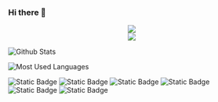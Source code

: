 ### Hi there 👋
<div align="center"> <a href="https://blog.ytadx.cn/"> <img src="https://readme-typing-svg.herokuapp.com/?lines=拒绝娱乐至死的时代&center=true&size=27"> </a> </div>

<div align="center"> <img src="https://profile-counter.glitch.me/wiquchonglang/count.svg" /> </div>


![Github Stats](https://github-readme-stats.vercel.app/api?username=woquchonglang&show_icons=true&theme=dark&count_private=true)

![Most Used Languages](https://github-readme-stats.vercel.app/api/top-langs/?username=woquchonglang&theme=dark&layout=compact)

![Static Badge](https://img.shields.io/badge/python-3.9-orange)
![Static Badge](https://img.shields.io/badge/license-GPL-brightgreen)
![Static Badge](https://img.shields.io/badge/C-C%2B%2B-blue)
![Static Badge](https://img.shields.io/badge/linux-Ubuntu-orange)
![Static Badge](https://img.shields.io/badge/docker-blue?logo=docker)
![Static Badge](https://img.shields.io/badge/docker-blue?logo=docker)







